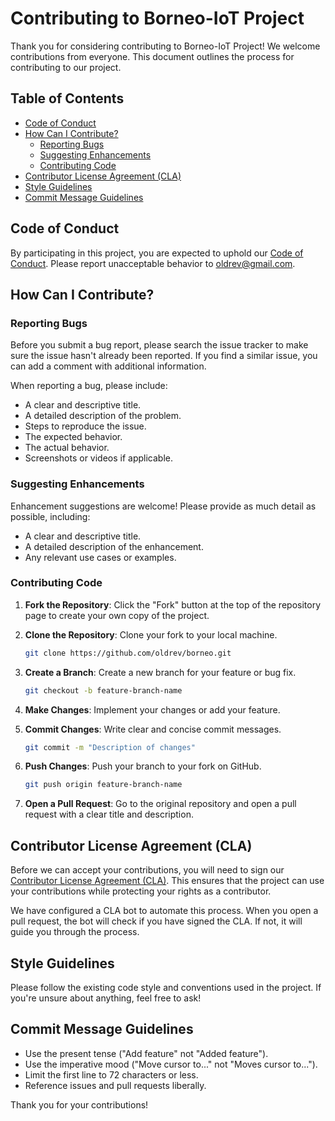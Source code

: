 # Contributing to Borneo-IoT Project

Thank you for considering contributing to Borneo-IoT Project! We welcome contributions from everyone. This document outlines the process for contributing to our project.

## Table of Contents

- [Code of Conduct](#code-of-conduct)
- [How Can I Contribute?](#how-can-i-contribute)
  - [Reporting Bugs](#reporting-bugs)
  - [Suggesting Enhancements](#suggesting-enhancements)
  - [Contributing Code](#contributing-code)
- [Contributor License Agreement (CLA)](#contributor-license-agreement-cla)
- [Style Guidelines](#style-guidelines)
- [Commit Message Guidelines](#commit-message-guidelines)

## Code of Conduct

By participating in this project, you are expected to uphold our [Code of Conduct](CODE_OF_CONDUCT.md). Please report unacceptable behavior to [oldrev@gmail.com](mailto:oldrev@gmail.com).

## How Can I Contribute?

### Reporting Bugs

Before you submit a bug report, please search the issue tracker to make sure the issue hasn't already been reported. If you find a similar issue, you can add a comment with additional information.

When reporting a bug, please include:

- A clear and descriptive title.
- A detailed description of the problem.
- Steps to reproduce the issue.
- The expected behavior.
- The actual behavior.
- Screenshots or videos if applicable.

### Suggesting Enhancements

Enhancement suggestions are welcome! Please provide as much detail as possible, including:

- A clear and descriptive title.
- A detailed description of the enhancement.
- Any relevant use cases or examples.

### Contributing Code

1. **Fork the Repository**: Click the "Fork" button at the top of the repository page to create your own copy of the project.

2. **Clone the Repository**: Clone your fork to your local machine.

   ```bash
   git clone https://github.com/oldrev/borneo.git
   ```

3. **Create a Branch**: Create a new branch for your feature or bug fix.

   ```bash
   git checkout -b feature-branch-name
   ```

4. **Make Changes**: Implement your changes or add your feature.

5. **Commit Changes**: Write clear and concise commit messages.

   ```bash
   git commit -m "Description of changes"
   ```

6. **Push Changes**: Push your branch to your fork on GitHub.

   ```bash
   git push origin feature-branch-name
   ```

7. **Open a Pull Request**: Go to the original repository and open a pull request with a clear title and description.

## Contributor License Agreement (CLA)

Before we can accept your contributions, you will need to sign our [Contributor License Agreement (CLA)](https://gist.github.com/oldrev/671a1c0068515e404d682a68f38e26ba). This ensures that the project can use your contributions while protecting your rights as a contributor.

We have configured a CLA bot to automate this process. When you open a pull request, the bot will check if you have signed the CLA. If not, it will guide you through the process.

## Style Guidelines

Please follow the existing code style and conventions used in the project. If you're unsure about anything, feel free to ask!

## Commit Message Guidelines

- Use the present tense ("Add feature" not "Added feature").
- Use the imperative mood ("Move cursor to..." not "Moves cursor to...").
- Limit the first line to 72 characters or less.
- Reference issues and pull requests liberally.

Thank you for your contributions!
